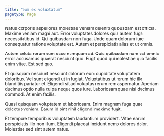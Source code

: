 ```yaml
---
title: "eum ex voluptatum"
pagetype: Page
---
```

Natus corporis asperiores molestiae veniam deleniti quibusdam est officia. Maxime veniam magni aut. Error voluptates dolores quia autem fuga necessitatibus id. Qui quibusdam non fuga. Unde quam dolorum iure consequatur ratione voluptate est. Autem et perspiciatis alias et ut omnis.

Autem soluta rerum cum esse numquam ad. Quis quibusdam nam est omnis error accusamus quaerat nesciunt quo. Fugit quod qui molestiae quo facilis enim vitae. Est sed quo.

Et quisquam nesciunt nesciunt dolorum eum cupiditate voluptatem doloribus. Vel sunt eligendi ut in fugiat. Voluptatibus ut rerum hic illo blanditiis pariatur et. Eligendi sit ad voluptas rerum rem aspernatur.
Aperiam ducimus optio nulla culpa neque quos iure. Laboriosam quae nisi ducimus commodi. At enim facilis.

Quasi quisquam voluptatem et laboriosam. Enim magnam fuga quae delectus veniam. Earum id sint nihil eligendi maxime fugit.

Et tempore temporibus voluptatem laudantium provident. Vitae earum perspiciatis illo non illum. Eligendi placeat incidunt nemo dolores dolor. Molestiae sed sint autem natus.
